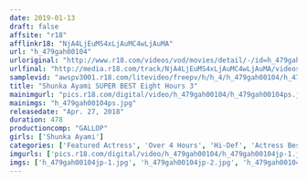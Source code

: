 ```yaml
---
date: 2019-01-13
draft: false
affsite: "r18"
afflinkr18: "NjA4LjEuMS4xLjAuMC4wLjAuMA"
url: "h_479gah00104"
urloriginal: "http://www.r18.com/videos/vod/movies/detail/-/id=h_479gah00104"
urlfinal: "http://media.r18.com/track/NjA4LjEuMS4xLjAuMC4wLjAuMA/videos/vod/movies/detail/-/id=h_479gah00104"
samplevid: "awspv3001.r18.com/litevideo/freepv/h/h_4/h_479gah00104/h_479gah00104_dmb_w.mp4"
title: "Shunka Ayami SUPER BEST Eight Hours 3"
mainimgurl: "pics.r18.com/digital/video/h_479gah00104/h_479gah00104ps.jpg"
mainimgs: "h_479gah00104ps.jpg"
releasedate: "Apr. 27, 2018"
duration: 478
productioncomp: "GALLOP"
girls: ['Shunka Ayami']
categories: ['Featured Actress', 'Over 4 Hours', 'Hi-Def', 'Actress Best Compilation']
imgurls: ['pics.r18.com/digital/video/h_479gah00104/h_479gah00104jp-1.jpg', 'pics.r18.com/digital/video/h_479gah00104/h_479gah00104jp-2.jpg', 'pics.r18.com/digital/video/h_479gah00104/h_479gah00104jp-3.jpg', 'pics.r18.com/digital/video/h_479gah00104/h_479gah00104jp-4.jpg', 'pics.r18.com/digital/video/h_479gah00104/h_479gah00104jp-5.jpg', 'pics.r18.com/digital/video/h_479gah00104/h_479gah00104jp-6.jpg', 'pics.r18.com/digital/video/h_479gah00104/h_479gah00104jp-7.jpg', 'pics.r18.com/digital/video/h_479gah00104/h_479gah00104jp-8.jpg', 'pics.r18.com/digital/video/h_479gah00104/h_479gah00104jp-9.jpg', 'pics.r18.com/digital/video/h_479gah00104/h_479gah00104jp-10.jpg', 'pics.r18.com/digital/video/h_479gah00104/h_479gah00104jp-11.jpg', 'pics.r18.com/digital/video/h_479gah00104/h_479gah00104jp-12.jpg', 'pics.r18.com/digital/video/h_479gah00104/h_479gah00104jp-13.jpg', 'pics.r18.com/digital/video/h_479gah00104/h_479gah00104jp-14.jpg', 'pics.r18.com/digital/video/h_479gah00104/h_479gah00104jp-15.jpg', 'pics.r18.com/digital/video/h_479gah00104/h_479gah00104jp-16.jpg', 'pics.r18.com/digital/video/h_479gah00104/h_479gah00104jp-17.jpg', 'pics.r18.com/digital/video/h_479gah00104/h_479gah00104jp-18.jpg', 'pics.r18.com/digital/video/h_479gah00104/h_479gah00104jp-19.jpg', 'pics.r18.com/digital/video/h_479gah00104/h_479gah00104jp-20.jpg']
imgs: ['h_479gah00104jp-1.jpg', 'h_479gah00104jp-2.jpg', 'h_479gah00104jp-3.jpg', 'h_479gah00104jp-4.jpg', 'h_479gah00104jp-5.jpg', 'h_479gah00104jp-6.jpg', 'h_479gah00104jp-7.jpg', 'h_479gah00104jp-8.jpg', 'h_479gah00104jp-9.jpg', 'h_479gah00104jp-10.jpg', 'h_479gah00104jp-11.jpg', 'h_479gah00104jp-12.jpg', 'h_479gah00104jp-13.jpg', 'h_479gah00104jp-14.jpg', 'h_479gah00104jp-15.jpg', 'h_479gah00104jp-16.jpg', 'h_479gah00104jp-17.jpg', 'h_479gah00104jp-18.jpg', 'h_479gah00104jp-19.jpg', 'h_479gah00104jp-20.jpg']
---
```

